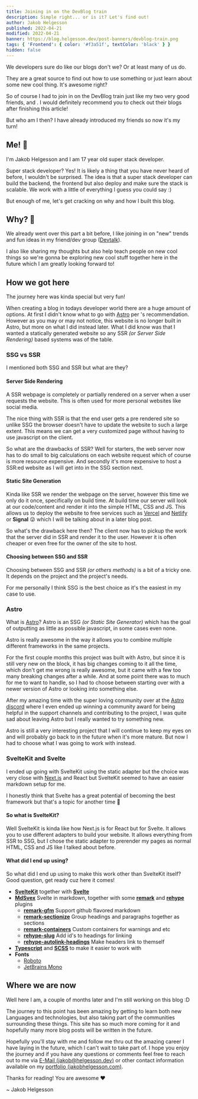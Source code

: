 ```yaml
---
title: Joining in on the DevBlog train
description: Simple right... or is it? Let's find out!
author: Jakob Helgesson
published: 2022-04-21
modified: 2022-04-21
banner: https://blog.helgesson.dev/post-banners/devblog-train.png
tags: { 'Frontend': { color: '#f3a51f', textColor: 'black' } }
hidden: false
---
```


<script lang="ts"> 
    import Profile from '$lib/components/Profile.svelte';
</script>

We developers sure do like our blogs don't we? Or at least many of us do.

They are a great source to find out how to use something or just learn about some new cool thing. It's awesome right?

So of course I had to join in on the DevBlog train just like my two very good friends, <Profile name='luc' /> and <Profile name='antony' />.
I would definitely recommend you to check out their blogs after finishing this article!

But who am I then? I have already introduced my friends so now it's my turn!

## Me! 👋

I'm Jakob Helgesson and I am 17 year old super stack developer.

Super stack developer? Yes! It is likely a thing that you have never heard of before, I wouldn't be surprised. The idea is that a super stack developer can build the backend, the frontend but also deploy and make sure the stack is scalable. We work with a little of everything I guess you could say :)

But enough of me, let's get cracking on why and how I built this blog.

## Why? 🤔

We already went over this part a bit before, I like joining in on "new" trends and fun ideas in my friend/dev group ([Devtalk](https://devtalk.dev)).

I also like sharing my thoughts but also help teach people on new cool things so we're gonna be exploring new cool stuff together here in the future which I am greatly looking forward to!

## How we got here

The journey here was kinda special but very fun!

When creating a blog in todays developer world there are a huge amount of options. At first I didn't know what to go with [Astro](https://astro.build) per <Profile name='luc' />'s recommendation.
However as you may or may not notice, this website is no longer built in Astro, but more on what I did instead later.
What I did know was that I wanted a statically generated website so any SSR _(or Server Side Rendering)_ based systems was of the table.

### SSG vs SSR

I mentioned both SSG and SSR but what are they?

#### Server Side Rendering

A SSR webpage is completely or partially rendered on a server when a user requests the website.
This is often used for more personal websites like social media.

The nice thing with SSR is that the end user gets a pre rendered site so unlike SSG the browser doesn't have to update the website to such a large extent.
This means we can get a very customized page without having to use javascript on the client.

So what are the drawbacks of SSR? Well for starters, the web server now has to do small to big calculations on each website request which of course is more resource expensive.
And secondly it's more expensive to host a SSR:ed website as I will get into in the SSG section next.

#### Static Site Generation

Kinda like SSR we render the webpage on the server, however this time we only do it once, specifically on build time. At build time our server will look at our code/content and render it into the simple HTML, CSS and JS. This allows us to deploy the website to free services such as [Vercel](https://vercel.com) and [Netlify](https://netlify.com) or **Signal** 😜 which I will be talking about in a later blog post.

So what's the drawback here then? The client now has to pickup the work that the server did in SSR and render it to the user. However it is often cheaper or even free for the owner of the site to host.

#### Choosing between SSG and SSR

Choosing between SSG and SSR _(or others methods)_ is a bit of a tricky one. It depends on the project and the project's needs.

For me personally I think SSG is the best choice as it's the easiest in my case to use.

### Astro

What is [Astro](https://astro.build)? Astro is an SSG _(or Static Site Generator)_ which has the goal of outputting as little as possible javascript, in some cases even none.

Astro is really awesome in the way it allows you to combine multiple different frameworks in the same projects.

For the first couple months this project was built with Astro, but since it is still very new on the block, it has big changes coming to it all the time, which don't get me wrong is really awesome, but it came with a few too many breaking changes after a while. And at some point there was to much for me to want to handle, so I had to choose between starting over with a newer version of Astro or looking into something else.

After my amazing time with the super loving community over at the [Astro discord](https://astro.build/chat) where I even ended up winning a community award for being helpful in the support channels and contributing to the project, I was quite sad about leaving Astro but I really wanted to try something new.

Astro is still a very interesting project that I will continue to keep my eyes on and will probably go back to in the future when it's more mature. But now I had to choose what I was going to work with instead.

<!-- My choice ended up being between [Next.js](https://nextjs.org) with React and [SvelteKit](https://sveltekit.org) with Svelte. I ended up with Svelte as I was more familiar with it and it was a lot easier to get started with. -->

### SvelteKit and Svelte

I ended up going with SvelteKit using the static adapter but the choice was very close with [Next.js](https://nextjs.org) and React but SvelteKit seemed to have an easier markdown setup for me.

I honestly think that Svelte has a great potential of becoming the best framework but that's a topic for another time 🤭

#### So what is SvelteKit?

Well SvelteKit is kinda like how Next.js is for React but for Svelte. It allows you to use different adapters to build your website. It allows everything from SSR to SSG, but I chose the static adapter to prerender my pages as normal HTML, CSS and JS like I talked about before.

#### What did I end up using?

So what did I end up using to make this work other than SvelteKit itself? Good question, get ready cuz here it comes!

- **[SvelteKit](https://sveltekit.org)** together with **[Svelte](https://svelte.dev)**
- **[MdSvex](https://mdsvex.pngwn.io/)** Svelte in markdown, together with some **[remark](https://github.com/remarkjs/remark)** and **[rehype](https://github.com/rehypejs/rehype)** plugins
  - **[remark-gfm](https://github.com/remarkjs/remark-gfm)** Support github flavored markdown
  - **[remark-sectionize](https://github.com/jake-low/remark-sectionize)** Group headings and paragraphs together as sections
  - **[remark-containers](https://github.com/Nevenall/remark-containers)** Custom containers for warnings and etc
  - **[rehype-slug](https://github.com/rehypejs/rehype-slug)** Add id's to headings for linking
  - **[rehype-autolink-headings](https://github.com/rehypejs/rehype-autolink-headings)** Make headers link to themself
- **[Typescript](https://www.typescriptlang.org/)** and **[SCSS](https://sass-lang.com/)** to make it easier to work with
- **Fonts**
  - [Roboto](https://fonts.google.com/specimen/Roboto)
  - [JetBrains Mono](https://fonts.google.com/specimen/JetBrains+Mono)

## Where we are now

Well here I am, a couple of months later and I'm still working on this blog :D

The journey to this point has been amazing by getting to learn both new Languages and technologies, but also taking part of the communities surrounding these things. This site has so much more coming for it and hopefully many more blog posts will be written in the future.

Hopefully you'll stay with me and follow me thru out the amazing career I have laying in the future, which I can't wait to take part of. I hope you enjoy the journey and if you have any questions or comments feel free to reach out to me via [E-Mail (jakob@helgesson.dev)](mailto:jakob@helgesson.dev) or other contact information available on my [portfolio (jakobhelgesson.com)](https://jakobhelgesson.com).

Thanks for reading! You are awesome ❤️

~ Jakob Helgesson
